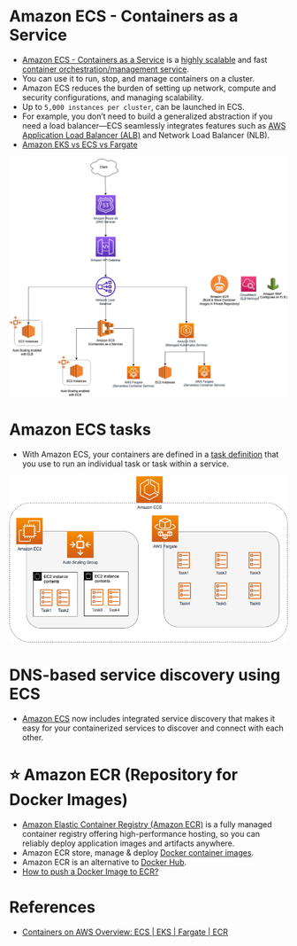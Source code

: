
# Amazon ECS - Containers as a Service
- [Amazon ECS - Containers as a Service](https://aws.amazon.com/ecs/) is a [highly scalable](../../../1_HLDDesignComponents/0_SystemGlossaries/Scalability.md) and fast [container orchestration/management service](../../../1_HLDDesignComponents/0_SystemGlossaries/ContainerOrchestrationService.md).
- You can use it to run, stop, and manage containers on a cluster.
- Amazon ECS reduces the burden of setting up network, compute and security configurations, and managing scalability. 
- Up to `5,000 instances per cluster`, can be launched in ECS.
- For example, you don’t need to build a generalized abstraction if you need a load balancer—ECS seamlessly integrates features such as [AWS Application Load Balancer (ALB)](../../1_NetworkingAndContentDelivery/ElasticLoadBalancer/Readme.md) and Network Load Balancer (NLB).
- [Amazon EKS vs ECS vs Fargate](../EKSvsECSvsFargate.md)

![img.png](../../1_NetworkingAndContentDelivery/ElasticLoadBalancer/assests/AWS_Application_Load_Balancer.drawio.png)

# Amazon ECS tasks
- With Amazon ECS, your containers are defined in a [task definition](https://docs.aws.amazon.com/AmazonECS/latest/developerguide/task_definitions.html) that you use to run an individual task or task within a service.

![img.png](assests/ECS-Tasks.png)

# DNS-based service discovery using ECS
- [Amazon ECS]() now includes integrated service discovery that makes it easy for your containerized services to discover and connect with each other.

# :star: Amazon ECR (Repository for Docker Images)
- [Amazon Elastic Container Registry (Amazon ECR)](https://aws.amazon.com/ecr/) is a fully managed container registry offering high-performance hosting, so you can reliably deploy application images and artifacts anywhere.
- Amazon ECR store, manage & deploy [Docker container images](../../../1_HLDDesignComponents/6_DevOps/Docker.md).
- Amazon ECR is an alternative to [Docker Hub](https://hub.docker.com/).
- [How to push a Docker Image to ECR?](https://docs.aws.amazon.com/AmazonECR/latest/userguide/docker-push-ecr-image.html)

# References
- [Containers on AWS Overview: ECS | EKS | Fargate | ECR](https://www.youtube.com/watch?v=AYAh6YDXuho)
